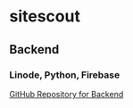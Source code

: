 # sitescout

## Backend
### Linode, Python, Firebase
[GitHub Repository for Backend](https://github.com/NuoWenLei/hackathon-brown-2023)
